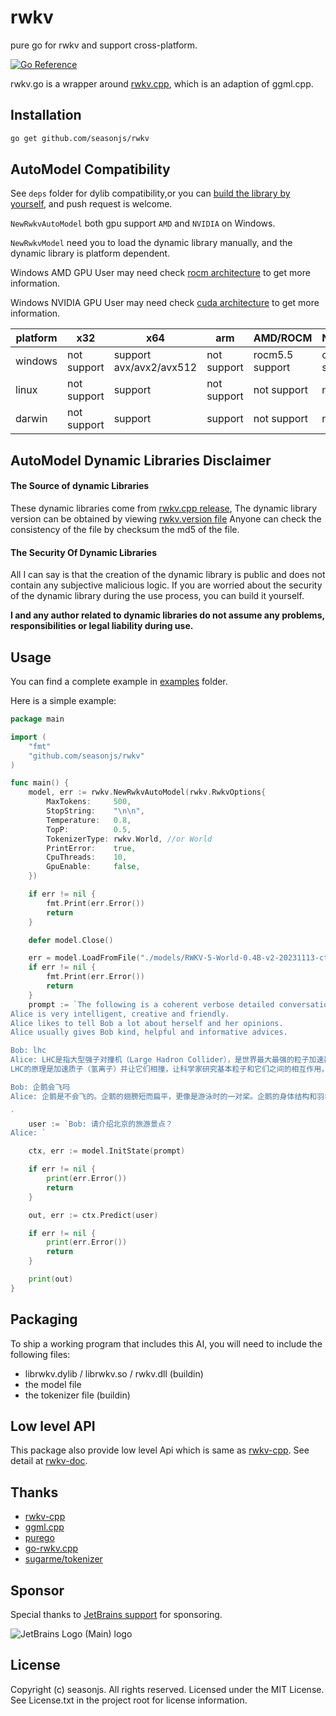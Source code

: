 # rwkv

pure go for rwkv and support cross-platform.

[![Go Reference](https://pkg.go.dev/badge/github.com/seasonjs/rwkv.svg)](https://pkg.go.dev/github.com/seasonjs/rwkv)

rwkv.go is a wrapper around [rwkv.cpp](https://github.com/saharNooby/rwkv.cpp), which is an adaption of ggml.cpp.

## Installation

```bash
go get github.com/seasonjs/rwkv
```

## AutoModel Compatibility

See `deps` folder for dylib compatibility,or you can [build the library by yourself](https://github.com/saharNooby/rwkv.cpp#option-22-build-the-library-yourself), and push request is welcome.

`NewRwkvAutoModel` both gpu support `AMD` and `NVIDIA` on Windows.

`NewRwkvModel` need you to load the dynamic library manually, and the dynamic library is platform dependent.

Windows AMD GPU User may need check [rocm architecture](https://rocm.docs.amd.com/en/latest/release/windows_support.html#windows-supported-gpus) to get more information.

Windows NVIDIA GPU User may need check [cuda architecture](https://developer.nvidia.com/cuda-gpus) to get more information.

| platform | x32         | x64                     | arm         | AMD/ROCM        | NVIDIA/CUDA    |
|----------|-------------|-------------------------|-------------|-----------------|----------------|
| windows  | not support | support avx/avx2/avx512 | not support | rocm5.5 support | cuda12 support |
| linux    | not support | support                 | not support | not support     | not support    |
| darwin   | not support | support                 | support     | not support     | not support    |

## AutoModel Dynamic Libraries Disclaimer

#### The Source of dynamic Libraries
These dynamic libraries come from [rwkv.cpp release](https://github.com/saharNooby/rwkv.cpp/releases), The dynamic library version can be obtained by viewing [rwkv.version file](./deps/rwkv.version)
Anyone can check the consistency of the file by checksum the md5 of the file. 

#### The Security Of Dynamic Libraries
All I can say is that the creation of the dynamic library is public and does not contain any subjective malicious logic.
If you are worried about the security of the dynamic library during the use process, you can build it yourself.

**I and any author related to dynamic libraries do not assume any problems, responsibilities or legal liability during use.**

## Usage

You can find a complete example in [examples](./examples) folder.

Here is a simple example:

```go
package main

import (
	"fmt"
	"github.com/seasonjs/rwkv"
)

func main() {
	model, err := rwkv.NewRwkvAutoModel(rwkv.RwkvOptions{
		MaxTokens:     500,
		StopString:    "\n\n",
		Temperature:   0.8,
		TopP:          0.5,
		TokenizerType: rwkv.World, //or World
		PrintError:    true,
		CpuThreads:    10,
		GpuEnable:     false,
	})

	if err != nil {
		fmt.Print(err.Error())
		return
	}

	defer model.Close()

	err = model.LoadFromFile("./models/RWKV-5-World-0.4B-v2-20231113-ctx4096-F16.bin")
	if err != nil {
		fmt.Print(err.Error())
		return
	}
	prompt := `The following is a coherent verbose detailed conversation between a Chinese girl named Alice and her friend Bob.
Alice is very intelligent, creative and friendly.
Alice likes to tell Bob a lot about herself and her opinions.
Alice usually gives Bob kind, helpful and informative advices.

Bob: lhc
Alice: LHC是指大型强子对撞机（Large Hadron Collider），是世界最大最强的粒子加速器，由欧洲核子中心（CERN）在瑞士日内瓦地下建造。
LHC的原理是加速质子（氢离子）并让它们相撞，让科学家研究基本粒子和它们之间的相互作用，并在2012年证实了希格斯玻色子的存在。

Bob: 企鹅会飞吗
Alice: 企鹅是不会飞的。企鹅的翅膀短而扁平，更像是游泳时的一对桨。企鹅的身体结构和羽毛密度也更适合在水中游泳，而不是飞行。

`
	user := `Bob: 请介绍北京的旅游景点？
Alice: `

	ctx, err := model.InitState(prompt)

	if err != nil {
		print(err.Error())
		return
	}

	out, err := ctx.Predict(user)

	if err != nil {
		print(err.Error())
		return
	}

	print(out)
}
```

## Packaging

To ship a working program that includes this AI, you will need to include the following files:

* librwkv.dylib / librwkv.so / rwkv.dll (buildin)
* the model file
* the tokenizer file (buildin)

## Low level API

This package also provide low level Api which is same as [rwkv-cpp](https://github.com/saharNooby/rwkv.cpp).
See detail at [rwkv-doc](https://pkg.go.dev/github.com/seasonjs/rwkv).

## Thanks

* [rwkv-cpp](https://github.com/saharNooby/rwkv.cpp)
* [ggml.cpp](https://github.com/saharNooby/ggml.cpp)
* [purego](https://github.com/ebitengine/purego)
* [go-rwkv.cpp](https://github.com/donomii/go-rwkv.cpp)
* [sugarme/tokenizer](https://github.com/sugarme/tokenizer)

## Sponsor

Special thanks to [JetBrains support](https://jb.gg/OpenSourceSupport) for sponsoring.

![JetBrains Logo (Main) logo](https://resources.jetbrains.com/storage/products/company/brand/logos/jb_beam.svg)

## License

Copyright (c) seasonjs. All rights reserved.
Licensed under the MIT License. See License.txt in the project root for license information.
